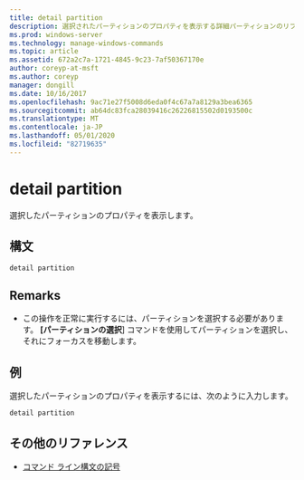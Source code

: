 ```yaml
---
title: detail partition
description: 選択されたパーティションのプロパティを表示する詳細パーティションのリファレンストピックです。
ms.prod: windows-server
ms.technology: manage-windows-commands
ms.topic: article
ms.assetid: 672a2c7a-1721-4845-9c23-7af50367170e
author: coreyp-at-msft
ms.author: coreyp
manager: dongill
ms.date: 10/16/2017
ms.openlocfilehash: 9ac71e27f5008d6eda0f4c67a7a8129a3bea6365
ms.sourcegitcommit: ab64dc83fca28039416c26226815502d0193500c
ms.translationtype: MT
ms.contentlocale: ja-JP
ms.lasthandoff: 05/01/2020
ms.locfileid: "82719635"
---
```

# <a name="detail-partition"></a>detail partition

選択したパーティションのプロパティを表示します。

## <a name="syntax"></a>構文

```
detail partition
```

## <a name="remarks"></a>Remarks

-   この操作を正常に実行するには、パーティションを選択する必要があります。 **[パーティションの選択**] コマンドを使用してパーティションを選択し、それにフォーカスを移動します。

## <a name="examples"></a>例

選択したパーティションのプロパティを表示するには、次のように入力します。
```
detail partition
```

## <a name="additional-references"></a>その他のリファレンス

- [コマンド ライン構文の記号](command-line-syntax-key.md)

